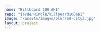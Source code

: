 ```yaml
---
name: "Billboard 100 API"
repo: "jaydenwindle/billboard100api"
image: "/assets/images/blurred-city2.jpg"
layout: project 
---
```

